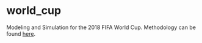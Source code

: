 # world_cup
Modeling and Simulation for the 2018 FIFA World Cup.
Methodology can be found [here](http://rpubs.com/lbenz730/world_cup_model).
